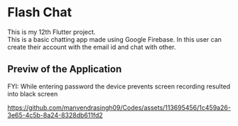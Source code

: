 # Flash Chat

This is my 12th Flutter project.
<br> This is a basic chatting app made using Google Firebase. In this user can create their account with the email id and chat with other.

## Previw of the Application
FYI: While entering password the device prevents screen recording resulted into black screen

https://github.com/manvendrasingh09/Codes/assets/113695456/1c459a26-3e65-4c5b-8a24-8328db611fd2
